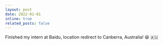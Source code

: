 ```yaml
---
layout: post
date: 2022-01-01
inline: true
related_posts: false
---
```


Finished my intern at Baidu, location redirect to Canberra, Australia! :satisfied: 🇦🇺
